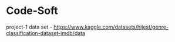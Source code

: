 # Code-Soft
project-1 data set - https://www.kaggle.com/datasets/hijest/genre-classification-dataset-imdb/data
